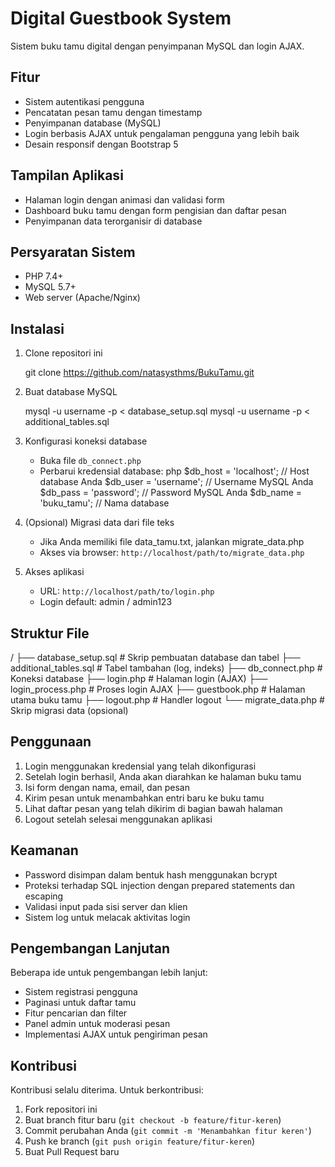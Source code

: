# Digital Guestbook System

Sistem buku tamu digital dengan penyimpanan MySQL dan login AJAX.

## Fitur

- Sistem autentikasi pengguna
- Pencatatan pesan tamu dengan timestamp
- Penyimpanan database (MySQL)
- Login berbasis AJAX untuk pengalaman pengguna yang lebih baik
- Desain responsif dengan Bootstrap 5

## Tampilan Aplikasi

- Halaman login dengan animasi dan validasi form
- Dashboard buku tamu dengan form pengisian dan daftar pesan
- Penyimpanan data terorganisir di database

## Persyaratan Sistem

- PHP 7.4+
- MySQL 5.7+
- Web server (Apache/Nginx)

## Instalasi

1. Clone repositori ini

   git clone https://github.com/natasysthms/BukuTamu.git

2. Buat database MySQL

   mysql -u username -p < database_setup.sql
   mysql -u username -p < additional_tables.sql


3. Konfigurasi koneksi database
   - Buka file `db_connect.php`
   - Perbarui kredensial database:
    php
     $db_host = 'localhost';     // Host database Anda
     $db_user = 'username';      // Username MySQL Anda
     $db_pass = 'password';      // Password MySQL Anda
     $db_name = 'buku_tamu';     // Nama database
   

4. (Opsional) Migrasi data dari file teks
   - Jika Anda memiliki file data_tamu.txt, jalankan migrate_data.php
   - Akses via browser: `http://localhost/path/to/migrate_data.php`

5. Akses aplikasi
   - URL: `http://localhost/path/to/login.php`
   - Login default: admin / admin123

## Struktur File


/
├── database_setup.sql       # Skrip pembuatan database dan tabel
├── additional_tables.sql    # Tabel tambahan (log, indeks)
├── db_connect.php           # Koneksi database
├── login.php                # Halaman login (AJAX)
├── login_process.php        # Proses login AJAX
├── guestbook.php            # Halaman utama buku tamu
├── logout.php               # Handler logout
└── migrate_data.php         # Skrip migrasi data (opsional)


## Penggunaan

1. Login menggunakan kredensial yang telah dikonfigurasi
2. Setelah login berhasil, Anda akan diarahkan ke halaman buku tamu
3. Isi form dengan nama, email, dan pesan
4. Kirim pesan untuk menambahkan entri baru ke buku tamu
5. Lihat daftar pesan yang telah dikirim di bagian bawah halaman
6. Logout setelah selesai menggunakan aplikasi

## Keamanan

- Password disimpan dalam bentuk hash menggunakan bcrypt
- Proteksi terhadap SQL injection dengan prepared statements dan escaping
- Validasi input pada sisi server dan klien
- Sistem log untuk melacak aktivitas login

## Pengembangan Lanjutan

Beberapa ide untuk pengembangan lebih lanjut:
- Sistem registrasi pengguna
- Paginasi untuk daftar tamu
- Fitur pencarian dan filter
- Panel admin untuk moderasi pesan
- Implementasi AJAX untuk pengiriman pesan

## Kontribusi

Kontribusi selalu diterima. Untuk berkontribusi:

1. Fork repositori ini
2. Buat branch fitur baru (`git checkout -b feature/fitur-keren`)
3. Commit perubahan Anda (`git commit -m 'Menambahkan fitur keren'`)
4. Push ke branch (`git push origin feature/fitur-keren`)
5. Buat Pull Request baru
